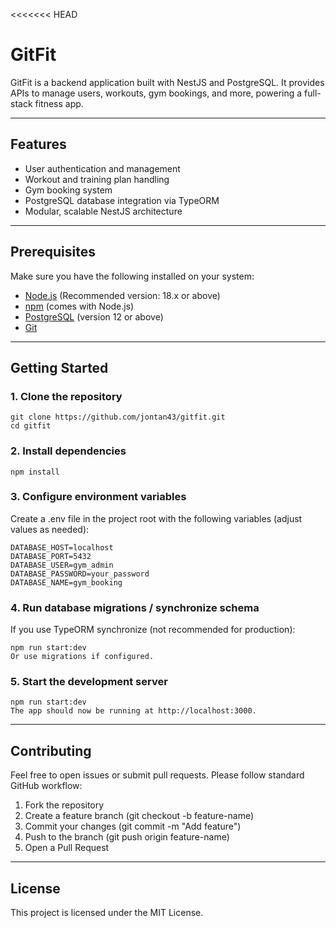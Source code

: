 <<<<<<< HEAD
# GitFit

GitFit is a backend application built with NestJS and PostgreSQL. It provides APIs to manage users, workouts, gym bookings, and more, powering a full-stack fitness app.

---

## Features

- User authentication and management
- Workout and training plan handling
- Gym booking system
- PostgreSQL database integration via TypeORM
- Modular, scalable NestJS architecture

---

## Prerequisites

Make sure you have the following installed on your system:

- [Node.js](https://nodejs.org/) (Recommended version: 18.x or above)
- [npm](https://www.npmjs.com/) (comes with Node.js)
- [PostgreSQL](https://www.postgresql.org/) (version 12 or above)
- [Git](https://git-scm.com/)

---

## Getting Started

### 1. Clone the repository

```
git clone https://github.com/jontan43/gitfit.git
cd gitfit
```

### 2. Install dependencies
```
npm install
```

### 3. Configure environment variables
Create a .env file in the project root with the following variables (adjust values as needed):
```
DATABASE_HOST=localhost
DATABASE_PORT=5432
DATABASE_USER=gym_admin
DATABASE_PASSWORD=your_password
DATABASE_NAME=gym_booking
```

### 4. Run database migrations / synchronize schema
If you use TypeORM synchronize (not recommended for production):

```
npm run start:dev
Or use migrations if configured.
```

### 5. Start the development server
```
npm run start:dev
The app should now be running at http://localhost:3000.
```

---

## Contributing
Feel free to open issues or submit pull requests. Please follow standard GitHub workflow:

1. Fork the repository
2. Create a feature branch (git checkout -b feature-name)
3. Commit your changes (git commit -m "Add feature")
4. Push to the branch (git push origin feature-name)
5. Open a Pull Request

---

## License
This project is licensed under the MIT License.